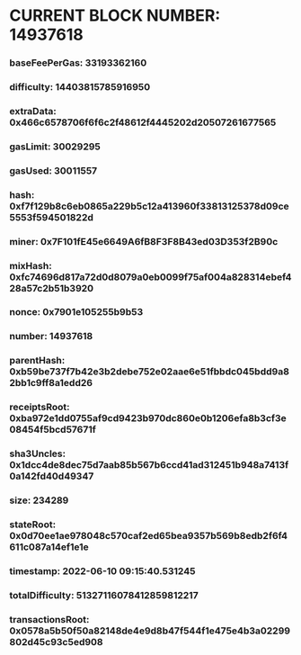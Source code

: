 # CURRENT BLOCK NUMBER: 14937618

### baseFeePerGas: 33193362160
### difficulty: 14403815785916950
### extraData: 0x466c6578706f6f6c2f48612f4445202d20507261677565
### gasLimit: 30029295
### gasUsed: 30011557
### hash: 0xf7f129b8c6eb0865a229b5c12a413960f33813125378d09ce5553f594501822d
### miner: 0x7F101fE45e6649A6fB8F3F8B43ed03D353f2B90c
### mixHash: 0xfc74696d817a72d0d8079a0eb0099f75af004a828314ebef428a57c2b51b3920
### nonce: 0x7901e105255b9b53
### number: 14937618
### parentHash: 0xb59be737f7b42e3b2debe752e02aae6e51fbbdc045bdd9a82bb1c9ff8a1edd26
### receiptsRoot: 0xba972e1dd0755af9cd9423b970dc860e0b1206efa8b3cf3e08454f5bcd57671f
### sha3Uncles: 0x1dcc4de8dec75d7aab85b567b6ccd41ad312451b948a7413f0a142fd40d49347
### size: 234289
### stateRoot: 0x0d70ee1ae978048c570caf2ed65bea9357b569b8edb2f6f4611c087a14ef1e1e
### timestamp: 2022-06-10 09:15:40.531245
### totalDifficulty: 51327116078412859812217
### transactionsRoot: 0x0578a5b50f50a82148de4e9d8b47f544f1e475e4b3a02299802d45c93c5ed908
